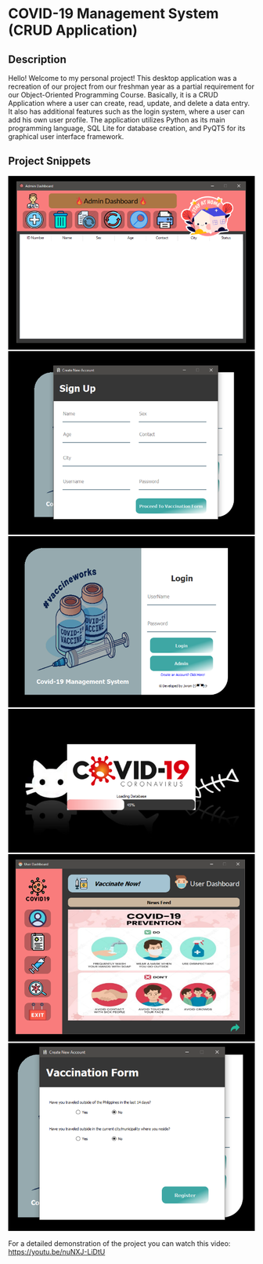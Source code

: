 # COVID-19 Management System (CRUD Application)

## Description

Hello! Welcome to my personal project! This desktop application was a recreation of our project from our freshman year as a partial requirement for our Object-Oriented Programming Course. Basically, it is a CRUD Application where a user can create, read, update, and delete a data entry. It also has additional features such as the login system, where a user can add his own user profile. The application utilizes Python as its main programming language, SQL Lite for database creation, and PyQT5 for its graphical user interface framework.

## Project Snippets

<img src="project_snippets\admin_dashboard.png"/>
<img src="project_snippets\create_new_acc.png"/>
<img src="project_snippets\login.png"/>
<img src="project_snippets\splash_screen.png"/>
<img src="project_snippets\user_dashboard.png"/>
<img src="project_snippets\vaccination_form.png"/>

For a detailed demonstration of the project you can watch this video:
https://youtu.be/nuNXJ-LiDtU

